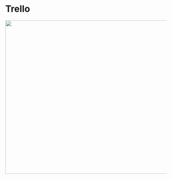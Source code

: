 # Trello 

<p align="center">
<img src="https://github.com/rafael-torres-nantes/Study-MetodosAgeisDeAaZ/assets/58231791/3501d0b0-f360-439b-9d6a-87b233eb4e94" width="720" height="480">
</p>
